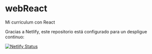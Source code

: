 # webReact
Mi curriculum con React

Gracias a Netlify, este repositorio está configurado para un despligue continuo:

[![Netlify Status](https://api.netlify.com/api/v1/badges/5c56c4c5-70e7-4f5a-a7d6-ee84ca055612/deploy-status)](https://app.netlify.com/sites/illanmartinez/deploys)